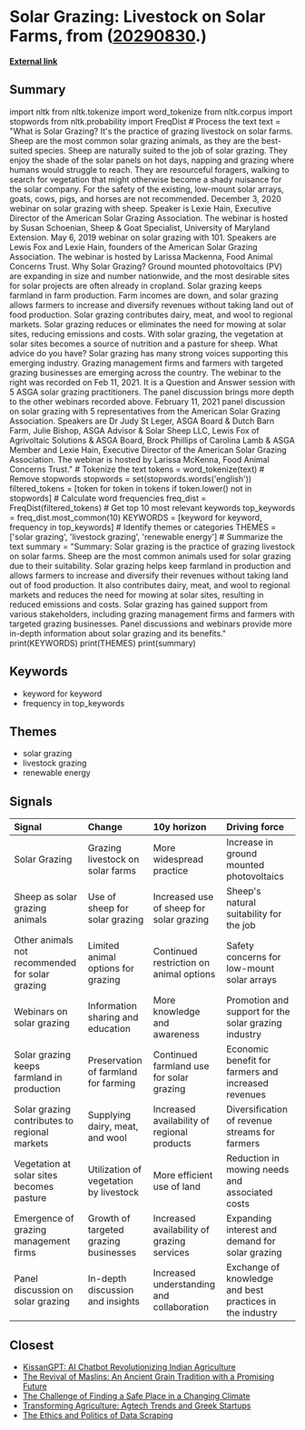 # __Solar Grazing: Livestock on Solar Farms__, from ([20290830](https://kghosh.substack.com/p/20290830).)

__[External link](https://solargrazing.org/what-is-solar-grazing/?utm_source=substack&utm_medium=email)__



## Summary

import nltk from nltk.tokenize import word_tokenize from nltk.corpus import stopwords from nltk.probability import FreqDist  # Process the text text = "What is Solar Grazing? It's the practice of grazing livestock on solar farms. Sheep are the most common solar grazing animals, as they are the best-suited species. Sheep are naturally suited to the job of solar grazing. They enjoy the shade of the solar panels on hot days, napping and grazing where humans would struggle to reach. They are resourceful foragers, walking to search for vegetation that might otherwise become a shady nuisance for the solar company. For the safety of the existing, low-mount solar arrays, goats, cows, pigs, and horses are not recommended. December 3, 2020 webinar on solar grazing with sheep. Speaker is Lexie Hain, Executive Director of the American Solar Grazing Association. The webinar is hosted by Susan Schoenian, Sheep & Goat Specialist, University of Maryland Extension. May 6, 2019 webinar on solar grazing with 101. Speakers are Lewis Fox and Lexie Hain, founders of the American Solar Grazing Association. The webinar is hosted by Larissa Mackenna, Food Animal Concerns Trust. Why Solar Grazing? Ground mounted photovoltaics (PV) are expanding in size and number nationwide, and the most desirable sites for solar projects are often already in cropland. Solar grazing keeps farmland in farm production. Farm incomes are down, and solar grazing allows farmers to increase and diversify revenues without taking land out of food production. Solar grazing contributes dairy, meat, and wool to regional markets. Solar grazing reduces or eliminates the need for mowing at solar sites, reducing emissions and costs. With solar grazing, the vegetation at solar sites becomes a source of nutrition and a pasture for sheep. What advice do you have? Solar grazing has many strong voices supporting this emerging industry. Grazing management firms and farmers with targeted grazing businesses are emerging across the country. The webinar to the right was recorded on Feb 11, 2021. It is a Question and Answer session with 5 ASGA solar grazing practitioners. The panel discussion brings more depth to the other webinars recorded above. February 11, 2021 panel discussion on solar grazing with 5 representatives from the American Solar Grazing Association. Speakers are Dr Judy St Leger, ASGA Board & Dutch Barn Farm, Julie Bishop, ASGA Advisor & Solar Sheep LLC, Lewis Fox of Agrivoltaic Solutions & ASGA Board, Brock Phillips of Carolina Lamb & ASGA Member and Lexie Hain, Executive Director of the American Solar Grazing Association. The webinar is hosted by Larissa McKenna, Food Animal Concerns Trust."  # Tokenize the text tokens = word_tokenize(text)  # Remove stopwords stopwords = set(stopwords.words('english')) filtered_tokens = [token for token in tokens if token.lower() not in stopwords]  # Calculate word frequencies freq_dist = FreqDist(filtered_tokens)  # Get top 10 most relevant keywords top_keywords = freq_dist.most_common(10) KEYWORDS = [keyword for keyword, frequency in top_keywords]  # Identify themes or categories THEMES = ['solar grazing', 'livestock grazing', 'renewable energy']  # Summarize the text summary = "Summary: Solar grazing is the practice of grazing livestock on solar farms. Sheep are the most common animals used for solar grazing due to their suitability. Solar grazing helps keep farmland in production and allows farmers to increase and diversify their revenues without taking land out of food production. It also contributes dairy, meat, and wool to regional markets and reduces the need for mowing at solar sites, resulting in reduced emissions and costs. Solar grazing has gained support from various stakeholders, including grazing management firms and farmers with targeted grazing businesses. Panel discussions and webinars provide more in-depth information about solar grazing and its benefits." print(KEYWORDS) print(THEMES) print(summary)

## Keywords

* keyword for keyword
* frequency in top_keywords

## Themes

* solar grazing
* livestock grazing
* renewable energy

## Signals

| Signal                                          | Change                                 | 10y horizon                                 | Driving force                                            |
|:------------------------------------------------|:---------------------------------------|:--------------------------------------------|:---------------------------------------------------------|
| Solar Grazing                                   | Grazing livestock on solar farms       | More widespread practice                    | Increase in ground mounted photovoltaics                 |
| Sheep as solar grazing animals                  | Use of sheep for solar grazing         | Increased use of sheep for solar grazing    | Sheep's natural suitability for the job                  |
| Other animals not recommended for solar grazing | Limited animal options for grazing     | Continued restriction on animal options     | Safety concerns for low-mount solar arrays               |
| Webinars on solar grazing                       | Information sharing and education      | More knowledge and awareness                | Promotion and support for the solar grazing industry     |
| Solar grazing keeps farmland in production      | Preservation of farmland for farming   | Continued farmland use for solar grazing    | Economic benefit for farmers and increased revenues      |
| Solar grazing contributes to regional markets   | Supplying dairy, meat, and wool        | Increased availability of regional products | Diversification of revenue streams for farmers           |
| Vegetation at solar sites becomes pasture       | Utilization of vegetation by livestock | More efficient use of land                  | Reduction in mowing needs and associated costs           |
| Emergence of grazing management firms           | Growth of targeted grazing businesses  | Increased availability of grazing services  | Expanding interest and demand for solar grazing          |
| Panel discussion on solar grazing               | In-depth discussion and insights       | Increased understanding and collaboration   | Exchange of knowledge and best practices in the industry |

## Closest

* [KissanGPT: AI Chatbot Revolutionizing Indian Agriculture](5e0cf3d87729de23ddd89422be7a8b67)
* [The Revival of Maslins: An Ancient Grain Tradition with a Promising Future](7de6c4b68c071bd607debc0959aa0b7f)
* [The Challenge of Finding a Safe Place in a Changing Climate](efa36dc9bd5ddc890866d4ab1e68e71f)
* [Transforming Agriculture: Agtech Trends and Greek Startups](6b4817fc4f138ec8a276f6048589e9c0)
* [The Ethics and Politics of Data Scraping](2703e9bdcf4fd2ee2214fd78aa4064dc)